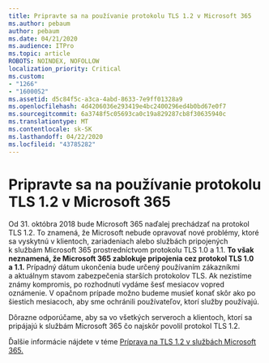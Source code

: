 ```yaml
---
title: Pripravte sa na používanie protokolu TLS 1.2 v Microsoft 365
ms.author: pebaum
author: pebaum
ms.date: 04/21/2020
ms.audience: ITPro
ms.topic: article
ROBOTS: NOINDEX, NOFOLLOW
localization_priority: Critical
ms.custom:
- "1266"
- "1600052"
ms.assetid: d5c84f5c-a3ca-4abd-8633-7e9ff01328a9
ms.openlocfilehash: 4d4206036e293419e4bc2400296ed4b0bd67e0f7
ms.sourcegitcommit: 6a3748f5c05693ca0c19a829287cb8f30635940c
ms.translationtype: MT
ms.contentlocale: sk-SK
ms.lasthandoff: 04/22/2020
ms.locfileid: "43785282"
---
```

# <a name="prepare-for-use-of-tls-12-in-microsoft-365"></a>Pripravte sa na používanie protokolu TLS 1.2 v Microsoft 365

Od 31. októbra 2018 bude Microsoft 365 naďalej prechádzať na protokol TLS 1.2. To znamená, že Microsoft nebude opravovať nové problémy, ktoré sa vyskytnú v klientoch, zariadeniach alebo službách pripojených k službám Microsoft 365 prostredníctvom protokolu TLS 1.0 a 1.1. **To však neznamená, že Microsoft 365 zablokuje pripojenia cez protokol TLS 1.0 a 1.1.** Prípadný dátum ukončenia bude určený používaním zákazníkmi a aktuálnym stavom zabezpečenia starších protokolov TLS. Ak nezistíme známy kompromis, po rozhodnutí vydáme šesť mesiacov vopred oznámenie. V opačnom prípade možno budeme musieť konať skôr ako po šiestich mesiacoch, aby sme ochránili používateľov, ktorí služby používajú.
  
Dôrazne odporúčame, aby sa vo všetkých serveroch a klientoch, ktorí sa pripájajú k službám Microsoft 365 čo najskôr povolil protokol TLS 1.2.
  
Ďalšie informácie nájdete v téme [Príprava na TLS 1.2 v službách Microsoft 365.](https://support.microsoft.com/help/4057306/preparing-for-tls-1-2-in-office-365)
  